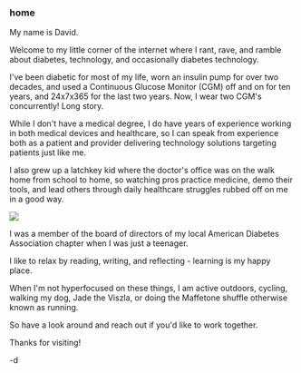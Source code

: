 ### home

<div class="row">
<div class="col">
<p>My name is David.</p>
<p>
Welcome to my little corner of the internet where I rant, rave, and ramble about diabetes, technology, and occasionally diabetes technology.
</p>
<p>
I've been diabetic for most of my life, worn an insulin pump for over two decades, and used a Continuous Glucose Monitor (CGM) off and on for ten years, and 24x7x365 for the last two years. Now, I wear two CGM's concurrently! Long story.
</p>
<p>
While I don't have a medical degree, I do have years of experience working in both medical devices and healthcare, so I can speak from experience both as a patient and provider delivering technology solutions targeting patients just like me. 
</p>
</div>
<div class="col">
<p>
I also grew up a latchkey kid where the doctor's office was on the walk home from school to home, so watching pros practice medicine, demo their tools, and lead others through daily healthcare struggles rubbed off on me in a good way. 
</p>
<img class="portrait-img" src="/images/dave_and_jade.jpg">
</div>
<div class="col">
<p>
I was a member of the board of directors of my local American Diabetes Association chapter when I was just a teenager.
</p>
<p>
I like to relax by reading, writing, and reflecting - learning is my happy place.
</p>
<p>
When I'm not hyperfocused on these things, I am active outdoors, cycling, walking my dog, Jade the Viszla, or doing the Maffetone shuffle otherwise known as running.
</p>
<p>
So have a look around and reach out if you'd like to work together. 
</p>
<p>
Thanks for visiting!
</p>
<p>
-d
</p>
</div>
</div>
